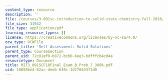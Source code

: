```yaml
---
content_type: resource
description: ''
file: /courses/3-091sc-introduction-to-solid-state-chemistry-fall-2010/10658be462acdeeb630c1d270433f1d0_MIT3_091SCF10Final_Exam_B_Prob_7_300k.pdf
file_size: 31942
file_type: application/pdf
learning_resource_types: []
license: https://creativecommons.org/licenses/by-nc-sa/4.0/
ocw_type: OCWFile
parent_title: 'Self-Assessment: Solid Solutions'
parent_type: CourseSection
parent_uid: 72c01ef0-b872-bcb0-6ee3-bdfffcb4cd4a
resourcetype: Document
title: MIT3_091SCF10Final_Exam_B_Prob_7_300k.pdf
uid: 10658be4-62ac-deeb-630c-1d270433f1d0
---
```


